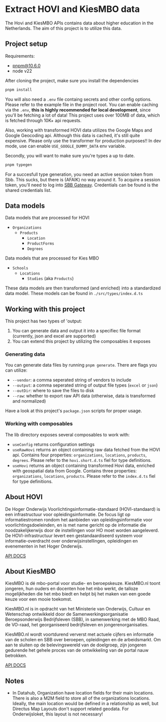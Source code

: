 # Extract HOVI and KiesMBO data
The Hovi and KiesMBO APIs contains data about higher education in the Netherlands. The aim of this project is to utilize this data.

## Project setup
Requirements:
- pnpm@10.6.0
- node v22

After cloning the project, make sure you install the dependencies
```bash
pnpm install
```

You will also need a `.env` file containg secrets and other config options. Please refer to the example file in the project root. You can enable caching via the `.env`, **this is highly recommended for local development**, since you'll be fetching a lot of data! This project uses over 100MB of data, which is fetched through 10K+ api requests.

Also, working with transformed HOVI data utilizes the Google Maps and Google Geocoding api. Although this data is cached, it's still quite expensive. Please only use the transformer for production purposes!! In dev mode, use can enable `USE_GOOGLE_DUMMY_DATA` env variable.

Secondly, you will want to make sure you're types a up to date.

```bash
pnpm typegen
```

For a succesfull type generation, you need an active session token from Sbb. This sucks, but there is (AFAIK) no way around it. To acquire a session token, you'll need to log into [SBB Gateway](https://gateway-portal.s-bb.nl). Credentials can be found is the shared credentials list.


## Data models
Data models that are processed for HOVI
- `Organizations`
  - `Products`
    - `Location`
    - `ProductForms`
    - `Degrees`

Data models that are processed for Kies MBO
- `Schools`
  - `Locations`
    - `Studies` (aka `Products`)

These data models are then transformed (and enriched) into a standardized data model. These models can be found in `./src/types/index.d.ts`

## Working with this project
This project has two types of 'output:
1. You can generate data and output it into a specifiec file format (currently, json and excel are supported)
2. You can extend this project by utilizing the composables it exposes

### Generating data
You can generate data files by running `pnpm generate`. There are flags you can utilize:
- `--vendor`: a comma seperated string of vendors to include
- `--output`: a comma seperated string of output file types (`excel` or `json`)
- `--outDir`: where to save the files to disk
- `--raw`: whether to export raw API data (otherwise, data is transformed and normalized)

Have a look at this project's `package.json` scripts for proper usage.

### Working with composables
The lib directory exposes several composables to work with:
- `useConfig` returns configuration settings
- `useRawHovi` returns an object containing raw data fetched from the HOVI api. Contains four properties: `organizations`, `locations`, `products`, `degrees`. Please refer to the `hovi.short.d.ts` fiel for type definitions.
- `useHovi` returns an object containing transformed Hovi data, enriched with geospatial data from Google. Contains three properties: `organizations`, `locations`, `products`. Please refer to the `index.d.ts` fiel for type definitions.

## About HOVI
De Hoger Onderwijs Voorlichtingsinformatie-standaard (HOVI-standaard) is een infrastructuur voor opleidingsinformatie. De focus ligt op informatiestromen rondom het aanbieden van opleidingsinformatie voor voorlichtingsdoeleinden, en is met name gericht op de informatie die noodzakelijkerwijs door de instellingen voor HO moet worden aangeleverd. De HOVI-infrastructuur levert een gestandaardiseerd systeem voor informatie-overdracht over onderwijsinstellingen, opleidingen en evenementen in het Hoger Onderwijs.

[API DOCS](https://api.hovi.nl/hovi-api-test/)

## About KiesMBO
KiesMBO is dé mbo-portal voor studie- en beroepskeuze. KiesMBO.nl toont jongeren, hun ouders en docenten hoe het mbo werkt, de talloze mogelijkheden die het mbo biedt en helpt bij het maken van een goede keuze voor een mooie toekomst.

KiesMBO.nl is in opdracht van het Ministerie van Onderwijs, Cultuur en Wetenschap ontwikkeld door de Samenwerkingsorganisatie Beroepsonderwijs Bedrijfsleven (SBB), in samenwerking met de MBO Raad, de VO-raad, het georganiseerd bedrijfsleven en jongerenorganisaties. 

KiesMBO.nl wordt voortdurend ververst met actuele cijfers en informatie van de scholen en SBB over beroepen, opleidingen en de arbeidsmarkt. Om aan te sluiten op de belevingswereld van de doelgroep, zijn jongeren gedurende het gehele proces van de ontwikkeling van de portal nauw betrokken.  

[API DOCS](https://gateway-portal.s-bb.nl/api-details#api=kiesmbo-api&operation=Export)


## Notes
- In Datahub, Organization have location fields for their main locations. There is also a M2M field to store all of the organizations locations. Ideally, the main location would be defined in a relationship as well, but Directus Map Layouts don't support related geodata. For Onderwijsloket, this layout is not necessary!